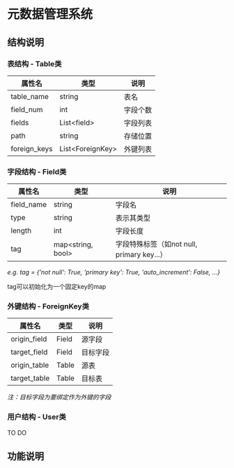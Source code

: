 # 元数据管理系统

## 结构说明

### 表结构 - Table类

| 属性名       | 类型               | 说明     |
| ------------ | ------------------ | -------- |
| table_name   | string             | 表名     |
| field_num    | int                | 字段个数 |
| fields       | List\<field\>      | 字段列表 |
| path         | string             | 存储位置 |
| foreign_keys | List\<ForeignKey\> | 外键列表 |

### 字段结构 - Field类

| 属性名     | 类型                | 说明                                       |
| ---------- | ------------------- | ------------------------------------------ |
| field_name | string              | 字段名                                     |
| type       | string              | 表示其类型                                 |
| length     | int                 | 字段长度                                   |
| tag        | map\<string, bool\> | 字段特殊标签（如not null, primary key...） |

*e.g. tag = {'not null': True, 'primary key': True, 'auto_increment': False, ...}*

tag可以初始化为一个固定key的map

### 外键结构 - ForeignKey类

| 属性名       | 类型  | 说明     |
| ------------ | ----- | -------- |
| origin_field | Field | 源字段   |
| target_field | Field | 目标字段 |
| origin_table | Table | 源表     |
| target_table | Table | 目标表   |

*注：目标字段为要绑定作为外键的字段*

### 用户结构 - User类

TO DO

## 功能说明

